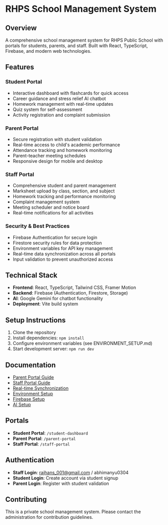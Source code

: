 # RHPS School Management System

## Overview
A comprehensive school management system for RHPS Public School with portals for students, parents, and staff. Built with React, TypeScript, Firebase, and modern web technologies.

## Features

### Student Portal
- Interactive dashboard with flashcards for quick access
- Career guidance and stress relief AI chatbot
- Homework management with real-time updates
- Quiz system for self-assessment
- Activity registration and complaint submission

### Parent Portal
- Secure registration with student validation
- Real-time access to child's academic performance
- Attendance tracking and homework monitoring
- Parent-teacher meeting schedules
- Responsive design for mobile and desktop

### Staff Portal
- Comprehensive student and parent management
- Marksheet upload by class, section, and subject
- Homework tracking and performance monitoring
- Complaint management system
- Meeting scheduler and notice board
- Real-time notifications for all activities

### Security & Best Practices
- Firebase Authentication for secure login
- Firestore security rules for data protection
- Environment variables for API key management
- Real-time data synchronization across all portals
- Input validation to prevent unauthorized access

## Technical Stack
- **Frontend**: React, TypeScript, Tailwind CSS, Framer Motion
- **Backend**: Firebase (Authentication, Firestore, Storage)
- **AI**: Google Gemini for chatbot functionality
- **Deployment**: Vite build system

## Setup Instructions
1. Clone the repository
2. Install dependencies: `npm install`
3. Configure environment variables (see ENVIRONMENT_SETUP.md)
4. Start development server: `npm run dev`

## Documentation
- [Parent Portal Guide](PARENT_PORTAL.md)
- [Staff Portal Guide](STAFF_PORTAL.md)
- [Real-time Synchronization](REALTIME_SYNC.md)
- [Environment Setup](ENVIRONMENT_SETUP.md)
- [Firebase Setup](FIREBASE_SETUP.md)
- [AI Setup](DRONACHARYA_AI_SETUP.md)

## Portals
- **Student Portal**: `/student-dashboard`
- **Parent Portal**: `/parent-portal`
- **Staff Portal**: `/staff-portal`

## Authentication
- **Staff Login**: rajhans_001@gmail.com / abhimanyu0304
- **Student Login**: Create account via student signup
- **Parent Login**: Register with student validation

## Contributing
This is a private school management system. Please contact the administration for contribution guidelines.